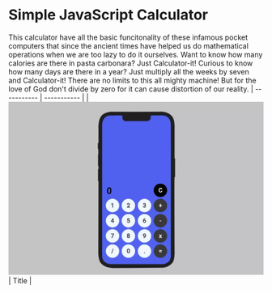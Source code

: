 # Simple JavaScript Calculator
This calculator have all the basic funcitonality of these infamous pocket computers that since the ancient times have helped us do mathematical operations when we are too lazy to do it ourselves.
Want to know how many calories are there in pasta carbonara? Just Calculator-it! Curious to know how many days are there in a year? Just multiply all the weeks by seven and Calculator-it! There are no limits to this all mighty machine! But for the love of God don't divide by zero for it can cause distortion of our reality.
| ----------- | ----------- |
| ![Preview][preview]      | Title       |


[preview]: include/preview.webp
